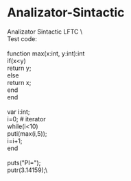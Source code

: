 # Analizator-Sintactic
Analizator Sintactic LFTC
\\\
Test code:\
\
function max(x:int, y:int):int\
    if(x<y)\
        return y;\
        else\
        return x;\
        end\
    end\
\
var i:int;\
i=0;    # iterator\
while(i<10)\
    puti(max(i,5));\
    i=i+1;\
    end\
\
puts("PI=");\
putr(3.14159);\
